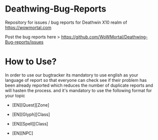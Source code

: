 # Deathwing-Bug-Reports
Repository for issues / bug reports for Deathwin X10 realm of https://wowmortal.com

Post the bug reports here > https://github.com/WoWMortal/Deathwing-Bug-reports/issues

# How to Use?
In order to use our bugtracker its mandatory to use english as your language of report so that everyone can check see if their problem has been already reported which  reduces the number of duplicate reports and will hasten the process. and it's mandatory to use the following format for your topic

* [EN][Quest][Zone]

* [EN][Glyph][Class]

* [EN][Spell][Class]

* [EN][NPC]
